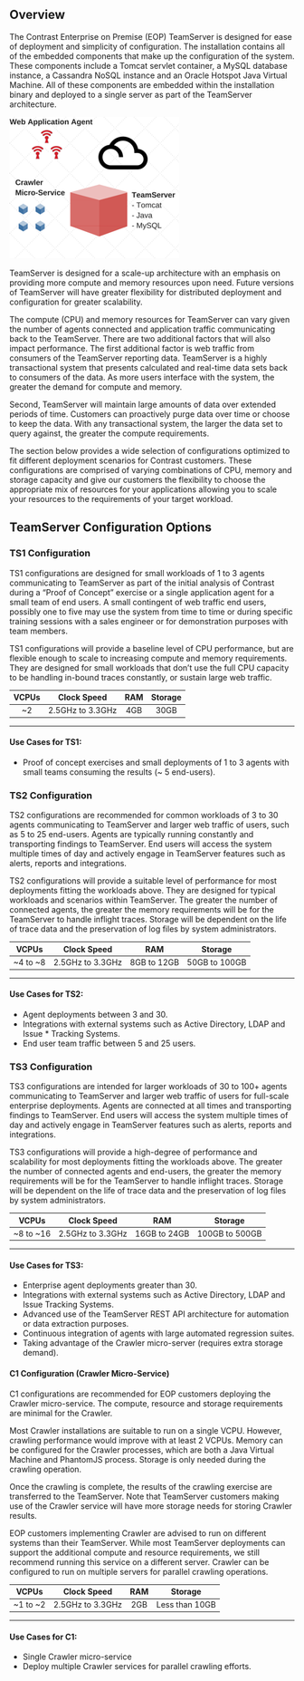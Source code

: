 <!--
  title: "TeamServer Sizing Recommendations",
  description: "AWS like sizing guidelines for TeamServer and Crawler",
  tags: "EOP sizing TS1 TS2 TS3 C1 crawler"
-->

## Overview
The Contrast Enterprise on Premise (EOP) TeamServer is designed for ease of deployment and simplicity of configuration.  The installation contains all of the embedded components that make up the configuration of the system. These components include a Tomcat servlet container, a MySQL database instance, a Cassandra NoSQL instance and an Oracle Hotspot Java Virtual Machine. All of these components are embedded within the installation binary and deployed to a single server as part of the TeamServer architecture.

<a href="assets/images/KB2-k02.png" rel="lightbox" title="Components"><img class="thumbnail" src="assets/images/KB2-k02.png"/></a>

TeamServer is designed for a scale-up architecture with an emphasis on providing more compute and memory resources upon need. Future versions of TeamServer will have greater flexibility for distributed deployment and configuration for greater scalability.

The compute (CPU) and memory resources for TeamServer can vary given the number of agents connected and application traffic communicating back to the TeamServer. There are two additional factors that will also impact performance.
The first additional factor is web traffic from consumers of the TeamServer reporting data. TeamServer is a highly transactional system that presents calculated and real-time data sets back to consumers of the data. As more users interface with the system, the greater the demand for compute and memory.

Second, TeamServer will maintain large amounts of data over extended periods of time. Customers can proactively purge data over time or choose to keep the data. With any transactional system, the larger the data set to query against, the greater the compute requirements.

The section below provides a wide selection of configurations optimized to fit different deployment scenarios for Contrast customers. These configurations are comprised of varying combinations of CPU, memory and storage capacity and give our customers the flexibility to choose the appropriate mix of resources for your applications allowing you to scale your resources to the requirements of your target workload.

## TeamServer Configuration Options

### TS1 Configuration
TS1 configurations are designed for small workloads of 1 to 3 agents communicating to TeamServer as part of the initial analysis of Contrast during a “Proof of Concept” exercise or a single application agent for a small team of end users. A small contingent of web traffic end users, possibly one to five may use the system from time to time or during specific training sessions with a sales engineer or for demonstration purposes with team members.

TS1 configurations will provide a baseline level of CPU performance, but are flexible enough to scale to increasing compute and memory requirements. They are designed for small workloads that don’t use the full CPU capacity to be handling in-bound traces constantly, or sustain large web traffic. 

| VCPUs | Clock Speed      | RAM | Storage |
|:-----:|:----------------:|:---:|:-------:|
| ~2    | 2.5GHz to 3.3GHz | 4GB |  30GB   |

---

#### Use Cases for TS1:
* Proof of concept exercises and small deployments of 1 to 3 agents with small teams consuming the results (~ 5 end-users).

### TS2 Configuration
TS2 configurations are recommended for common workloads of 3 to 30 agents communicating to TeamServer and larger web traffic of users, such as 5 to 25 end-users. Agents are typically running constantly and transporting findings to TeamServer. End users will access the system multiple times of day and actively engage in TeamServer features such as alerts, reports and integrations.

TS2 configurations will provide a suitable level of performance for most deployments fitting the workloads above. They are designed for typical workloads and scenarios within TeamServer. The greater the number of connected agents, the greater the memory requirements will be for the TeamServer to handle inflight traces. Storage will be dependent on the life of trace data and the preservation of log files by system administrators.

| VCPUs | Clock Speed      | RAM | Storage |
|:--------:|:----------------:|:---:|:-------:|
| ~4 to ~8 | 2.5GHz to 3.3GHz | 8GB to 12GB |  50GB to 100GB   |

---

#### Use Cases for TS2:
* Agent deployments between 3 and 30.
* Integrations with external systems such as Active Directory, LDAP and Issue * Tracking Systems.
* End user team traffic between 5 and 25 users.

### TS3 Configuration
TS3 configurations are intended for larger workloads of 30 to 100+ agents communicating to TeamServer and larger web traffic of users for full-scale enterprise deployments. Agents are connected at all times and transporting findings to TeamServer. End users will access the system multiple times of day and actively engage in TeamServer features such as alerts, reports and integrations.

TS3 configurations will provide a high-degree of performance and scalability for most deployments fitting the workloads above. The greater the number of connected agents and end-users, the greater the memory requirements will be for the TeamServer to handle inflight traces. Storage will be dependent on the life of trace data and the preservation of log files by system administrators. 

| VCPUs | Clock Speed      | RAM | Storage |
|:--------:|:----------------:|:---:|:-------:|
| ~8 to ~16 | 2.5GHz to 3.3GHz | 16GB to 24GB |  100GB to 500GB   |

---

#### Use Cases for TS3:
* Enterprise agent deployments greater than 30.
* Integrations with external systems such as Active Directory, LDAP and Issue Tracking Systems.
* Advanced use of the TeamServer REST API architecture for automation or data extraction purposes.
* Continuous integration of agents with large automated regression suites.
* Taking advantage of the Crawler micro-server (requires extra storage demand).

#### C1 Configuration (Crawler Micro-Service)
C1 configurations are recommended for EOP customers deploying the Crawler micro-service. The compute, resource and storage requirements are minimal for the Crawler.

Most Crawler installations are suitable to run on a single VCPU. However, crawling performance would improve with at least 2 VCPUs. Memory can be configured for the Crawler processes, which are both a Java Virtual Machine and PhantomJS process. Storage is only needed during the crawling operation. 

Once the crawling is complete, the results of the crawling exercise are transferred to the TeamServer. Note that TeamServer customers making use of the Crawler service will have more storage needs for storing Crawler results. 

EOP customers implementing Crawler are advised to run on different systems than their TeamServer. While most TeamServer deployments can support the additional compute and resource requirements, we still recommend running this service on a different server. Crawler can be configured to run on multiple servers for parallel crawling operations.

| VCPUs | Clock Speed      | RAM | Storage |
|:-----:|:----------------:|:---:|:-------:|
| ~1 to ~2 | 2.5GHz to 3.3GHz | 2GB | Less than 10GB   |

---

#### Use Cases for C1:
* Single Crawler micro-service
* Deploy multiple Crawler services for parallel crawling efforts.
